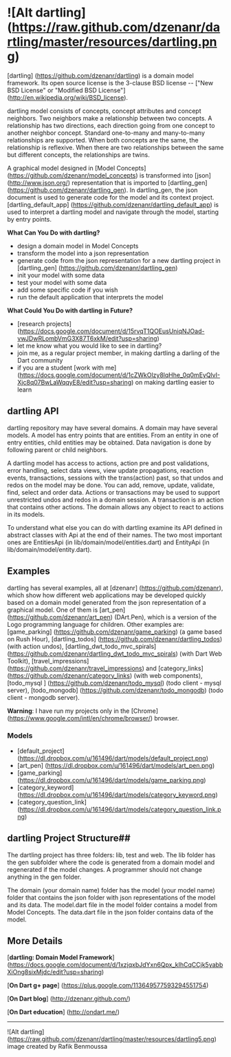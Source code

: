 # ![Alt dartling] (https://raw.github.com/dzenanr/dartling/master/resources/dartling.png)

[dartling] (https://github.com/dzenanr/dartling) is a domain model framework.
Its open source license is the 3-clause BSD license --
["New BSD License" or "Modified BSD License"] (http://en.wikipedia.org/wiki/BSD_license).

dartling model consists of concepts, concept attributes and concept neighbors.
Two neighbors make a relationship between two concepts. A relationship has two
directions, each direction going from one concept to another neighbor concept.
Standard one-to-many and many-to-many relationships are supported. When both
concepts are the same, the relationship is reflexive. When there are two
relationships between the same but different concepts, the relationships are
twins.

A graphical model designed in
[Model Concepts] (https://github.com/dzenanr/model_concepts) is transformed into
[json] (http://www.json.org/) representation that is imported to
[dartling_gen] (https://github.com/dzenanr/dartling_gen).
In dartling_gen, the json document is used to generate code for the model and
its context project. [dartling_default_app] (https://github.com/dzenanr/dartling_default_app)
is used to interpret a dartling model and navigate through the model,
starting by entry points.

**What Can You Do with dartling?**

* design a domain model in Model Concepts
* transform the model into a json representation
* generate code from the json representation for a new dartling project in
  [dartling_gen] (https://github.com/dzenanr/dartling_gen)
* init your model with some data
* test your model with some data
* add some specific code if you wish
* run the default application that interprets the model

**What Could You Do with dartling in Future?**

* [research projects] (https://docs.google.com/document/d/15rvqT1QOEusUniqNJOad-vwJDwRLombVmG3X87T6xkM/edit?usp=sharing)
* let me know what you would like to see in dartling?
* join me, as a regular project member, in making dartling a darling of the Dart community
* if you are a student
  [work with me] (https://docs.google.com/document/d/1cZWkOlzy8lqHhe_0q0mEyQlvI-Xjc8q07BwLaWqqyE8/edit?usp=sharing)
  on making dartling easier to learn

## dartling API

dartling repository may have several domains. A domain may have several models.
A model has entry points that are entities. From an entity in one of entry
entities, child entities may be obtained. Data navigation is done by following
parent or child neighbors.

A dartling model has access to actions, action pre and post validations,
error handling, select data views, view update propagations, reaction events,
transactions, sessions with the trans(action) past,
so that undos and redos on the model may be done.
You can add, remove, update, validate, find, select and order data. Actions or
transactions may be used to support unrestricted undos and redos in a domain
session. A transaction is an action that contains other actions. The domain
allows any object to react to actions in its models.

To understand what else you can do with dartling examine its API defined in
abstract classes with Api at the end of their names. The two most important ones
are EntitiesApi (in lib/domain/model/entities.dart) and EntityApi
(in lib/domain/model/entity.dart).

## Examples

dartling has several examples, all at [dzenanr] (https://github.com/dzenanr),
which show how different web applications may be developed quickly based on a
domain model generated from the json representation of a graphical model. One
of them is [art_pen] (https://github.com/dzenanr/art_pen) (DArt.Pen), which is
a version of the Logo programming language for children.
Other examples are:
[game_parking] (https://github.com/dzenanr/game_parking)
(a game based on Rush Hour),
[dartling_todos] (https://github.com/dzenanr/dartling_todos) (with action undos),
[dartling_dwt_todo_mvc_spirals] (https://github.com/dzenanr/dartling_dwt_todo_mvc_spirals)
(with Dart Web Toolkit),
[travel_impressions] (https://github.com/dzenanr/travel_impressions) and
[category_links] (https://github.com/dzenanr/category_links)
(with web components),
[todo_mysql ] (https://github.com/dzenanr/todo_mysql)
(todo client - mysql server),
[todo_mongodb] (https://github.com/dzenanr/todo_mongodb)
(todo client - mongodb server).

**Warning**:
I have run my projects only in the
[Chrome] (https://www.google.com/intl/en/chrome/browser/)
browser.

### Models

* [default_project] (https://dl.dropbox.com/u/161496/dart/models/default_project.png)
* [art_pen] (https://dl.dropbox.com/u/161496/dart/models/art_pen.png)
* [game_parking] (https://dl.dropbox.com/u/161496/dart/models/game_parking.png)
* [category_keyword] (https://dl.dropbox.com/u/161496/dart/models/category_keyword.png)
* [category_question_link] (https://dl.dropbox.com/u/161496/dart/models/category_question_link.png)

## dartling Project Structure##

The dartling project has three folders: lib, test and web. The lib folder has
the gen subfolder where the code is generated from a domain model and
regenerated if the model changes. A programmer should not change anything in
the gen folder.

The domain (your domain name) folder has the model (your model name) folder
that contains the json folder with json representations of the model and its
data. The model.dart file in the model folder contains a model from Model Concepts.
The data.dart file in the json folder contains data of the model.

## More Details

[**dartling: Domain Model Framework**] (https://docs.google.com/document/d/1xzjqxbJdYxn6Qpx_kIhCqCCjk5yabbXiOng8sixMjdc/edit?usp=sharing)

[**On Dart g+ page**] (https://plus.google.com/113649577593294551754)

[**On Dart blog**] (http://dzenanr.github.com/)

[**On Dart education**] (http://ondart.me/)

__________

![Alt dartling] (https://raw.github.com/dzenanr/dartling/master/resources/dartling5.png) image created by Rafik Benmoussa


